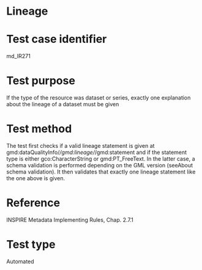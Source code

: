 
# Lineage

# Test case identifier	

md_IR271

# Test purpose	

If the type of the resource was dataset or series, exactly one explanation about the lineage of a dataset must be given

# Test method	

The test first checks if a valid lineage statement is given at gmd:dataQualityInfo/*/gmd:lineage/*/gmd:statement 
and if the statement type is either gco:CharacterString or gmd:PT_FreeText. In the latter case, a schema validation 
is performed depending on the GML version (seeAbout schema validation). It then validates that exactly one lineage statement like the one above is given.

# Reference	 

INSPIRE Metadata Implementing Rules, Chap. 2.7.1

# Test type	

Automated


